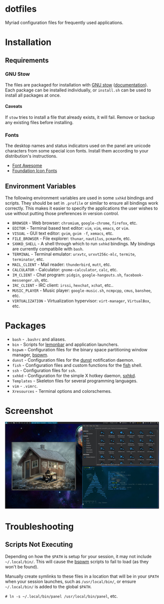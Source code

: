# dotfiles

Myriad configuration files for frequently used applications.

# Installation

## Requirements

### GNU Stow

The files are packaged for installation with [GNU stow][stow]
([documentation][stow-doc]). Each package can be installed individually, or
`install.sh` can be used to install all packages at once.

#### Caveats

If `stow` tries to install a file that already exists, it will fail. Remove or
backup any existing files before installing.

### Fonts

The desktop names and status indicators used on the panel are unicode
characters from some special icon fonts. Install them according to your
distribution's instructions.

- [Font Awesome][font-awesome]
- [Foundation Icon Fonts][foundation-icon-font]

## Environment Variables

The following environment variables are used in some `sxhkd` bindings and
scripts. They should be set in `.profile` or similar to ensure all bindings
work correctly. This makes it easier to specify the applications the user
wishes to use without putting those preferences in version control.

- `BROWSER` - Web browser: `chromium`, `google-chrome`, `firefox`, etc.
- `EDITOR` - Terminal based text editor: `vim`, `vim`, `emacs`, or `vim`.
- `VISUAL` - GUI text editor: `gvim`, `gvim -f`, `xemacs`, etc.
- `FILE_BROWSER` - File explorer: `thunar`, `nautilus`, `pcmanfm`, etc.
- `SXHKD_SHELL` - A shell through which to run `sxhkd` bindings. My bindings are
  currently compatibile with `bash`.
- `TERMINAL` - Terminal emulator: `urxvtc`, `urxvt256c-mlc`, `termite`, `terminator`, etc.
- `MAIL_CLIENT` - Mail reader: `thunderbird`, `mutt`, etc.
- `CALCULATOR` - Calculator: `gnome-calculator`, `calc`, etc.
- `IM_CLIENT` - Chat program: `pidgin`, `google-hangouts.sh`, `facebook-messenger.sh`, etc.
- `IRC_CLIENT` - IRC client: `irssi`, `hexchat`, `xchat`, etc..
- `MUSIC_PLAYER` - Music player: `google-music.sh`, `ncmpcpp`, `cmus`, `banshee`, etc.
- `VIRTUALIZATION` - Virtualization hypervisor: `virt-manager`, `VirtualBox`, etc.

# Packages

- `bash` - `.bashrc` and aliases.
- `bin` - Scripts for [lemonbar][lemonbar] and application launchers.
- `bspwm` - Configuration files for the binary space partitioning window
  manager, [bspwm][bspwm].
- `dunst` - Configuration files for the [dunst][dunst] notification daemon.
- `fish` - Configuration files and custom functions for the [fish][fish] shell.
- `ssh` - Configuration files for `ssh`.
- `sxhkd` - Configuration for the simple X hotkey daemon, [sxhkd][sxhkd].
- `Templates` - Skeleton files for several programming languages.
- `vim` - `.vimrc`.
- `Xresources` - Terminal options and colorschemes.

# Screenshot

![screenshot](./screenshot.jpg)

# Troubleshooting

## Scripts Not Executing

Depending on how the `$PATH` is setup for your session, it may not include
`~/.local/bin/`. This will cause the [bspwm][bspwm] scripts to fail to load (as
they won't be found).

Manually create symlinks to these files in a location that will be in your
`$PATH` when your session launches, such as `/usr/local/bin/`, or ensure
`~/.local/bin/` is added to the global `$PATH`.

`# ln -s ~/.local/bin/panel /usr/local/bin/panel`, etc.

[bspwm]: https://github.com/baskerville/bspwm "Binary Space Partitioning Window Manager"
[dunst]: https://github.com/knopwob/dunst "dunst Notification Daemon"
[fish]: http://fishshell.com "Fish Shell"
[font-awesome]: http://fortawesome.github.io/Font-Awesome "Font Awesome"
[foundation-icon-font]: http://zurb.com/playground/foundation-icon-fonts-3 "Foundation Icon Fonts"
[lemonbar]: https://github.com/LemonBoy/bar "LemonBoy's bar"
[stow]: https://www.gnu.org/software/stow "GNU Stow"
[stow-doc]: http://www.gnu.org/software/stow/manual/stow.html "GNU Stow Documentation"
[sxhkd]: https://github.com/baskerville/sxhkd "Simple X HotKey Daemon"
[vim]: https://github.com/vim/vim "Vi Improved"

